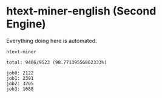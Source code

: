 # htext-miner-english (Second Engine)

Everything doing here is automated.

```
htext-miner

total: 9406/9523 (98.77139556862333%)

job0: 2122
job1: 2391
job2: 3205
job3: 1688
```